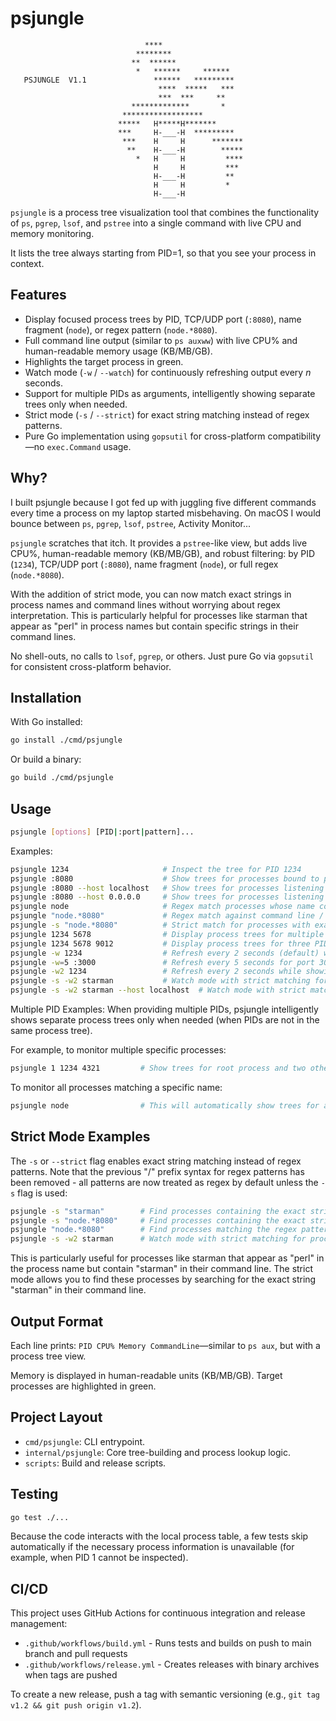 # psjungle

```
                              ****
                            ********
                           **  ******
                            *   ******     ******
   PSJUNGLE  V1.1               ******   *********
                                 ****  *****   ***
                                 ***  ***     **
                           *************       *
                         ******************
                        *****   H*****H*******
                        ***     H-___-H  *********
                         ***    H     H      *******
                          **    H-___-H        *****
                            *   H     H         ****
                                H     H         ***
                                H-___-H         **
                                H     H         *
                                H-___-H
```

`psjungle` is a process tree visualization tool that combines the functionality
of `ps`, `pgrep`, `lsof`, and `pstree` into a single command with live CPU and
memory monitoring.

It lists the tree always starting from PID=1, so that you see your process in
context.

## Features

- Display focused process trees by PID, TCP/UDP port (`:8080`), name fragment (`node`), or regex pattern (`node.*8080`).
- Full command line output (similar to `ps auxww`) with live CPU% and human-readable memory usage (KB/MB/GB).
- Highlights the target process in green.
- Watch mode (`-w` / `--watch`) for continuously refreshing output every *n* seconds.
- Support for multiple PIDs as arguments, intelligently showing separate trees only when needed.
- Strict mode (`-s` / `--strict`) for exact string matching instead of regex patterns.
- Pure Go implementation using `gopsutil` for cross-platform compatibility—no `exec.Command` usage.

## Why?

I built psjungle because I got fed up with juggling five different commands
every time a process on my laptop started misbehaving. On macOS I would bounce
between `ps`, `pgrep`, `lsof`, `pstree`, Activity Monitor...

`psjungle` scratches that itch. It provides a `pstree`-like view, but adds live
CPU%, human-readable memory (KB/MB/GB), and robust filtering: by PID (`1234`),
TCP/UDP port (`:8080`), name fragment (`node`), or full regex (`node.*8080`).

With the addition of strict mode, you can now match exact strings in process
names and command lines without worrying about regex interpretation. This is
particularly helpful for processes like starman that appear as "perl" in process
names but contain specific strings in their command lines.

No shell-outs, no calls to `lsof`, `pgrep`, or others. Just pure Go via
`gopsutil` for consistent cross-platform behavior.

## Installation

With Go installed:

```bash
go install ./cmd/psjungle
```

Or build a binary:

```bash
go build ./cmd/psjungle
```

## Usage

```bash
psjungle [options] [PID|:port|pattern]...
```

Examples:

```bash
psjungle 1234                     # Inspect the tree for PID 1234
psjungle :8080                    # Show trees for processes bound to port 8080 (all hosts)
psjungle :8080 --host localhost   # Show trees for processes listening on port 8080 on localhost only
psjungle :8080 --host 0.0.0.0     # Show trees for processes listening on port 8080 on all interfaces
psjungle node                     # Regex match processes whose name contains "node"
psjungle "node.*8080"             # Regex match against command line / name
psjungle -s "node.*8080"          # Strict match for processes with exact string "node.*8080"
psjungle 1234 5678                # Display process trees for multiple PIDs (intelligently shows separate trees only when needed)
psjungle 1234 5678 9012           # Display process trees for three PIDs
psjungle -w 1234                  # Refresh every 2 seconds (default) while showing PID 1234
psjungle -w=5 :3000               # Refresh every 5 seconds for port 3000 listeners
psjungle -w2 1234                 # Refresh every 2 seconds while showing PID 1234 (alternative format)
psjungle -s -w2 starman           # Watch mode with strict matching for "starman"
psjungle -s -w2 starman --host localhost  # Watch mode with strict matching for "starman" on localhost only
```

Multiple PID Examples:
When providing multiple PIDs, psjungle intelligently shows separate process trees only when needed (when PIDs are not in the same process tree).

For example, to monitor multiple specific processes:
```bash
psjungle 1 1234 4321         # Show trees for root process and two other specific PIDs
```

To monitor all processes matching a specific name:
```bash
psjungle node                # This will automatically show trees for all processes with "node" in their name
```

## Strict Mode Examples

The `-s` or `--strict` flag enables exact string matching instead of regex patterns. Note that the previous "/" prefix syntax for regex patterns has been removed - all patterns are now treated as regex by default unless the `-s` flag is used:

```bash
psjungle -s "starman"        # Find processes containing the exact string "starman" (useful for starman processes that appear as "perl")
psjungle -s "node.*8080"     # Find processes containing the exact string "node.*8080" (will NOT match "node server running on port 8080")
psjungle "node.*8080"        # Find processes matching the regex pattern (will match "node server running on port 8080")
psjungle -s -w2 starman      # Watch mode with strict matching for processes containing "starman"
```

This is particularly useful for processes like starman that appear as "perl" in the process name but contain "starman" in their command line. The strict mode allows you to find these processes by searching for the exact string "starman" in their command line.

## Output Format

Each line prints: `PID CPU% Memory CommandLine`—similar to `ps aux`, but with a process tree view.

Memory is displayed in human-readable units (KB/MB/GB). Target processes are highlighted in green.

## Project Layout

- `cmd/psjungle`: CLI entrypoint.
- `internal/psjungle`: Core tree-building and process lookup logic.
- `scripts`: Build and release scripts.

## Testing

```bash
go test ./...
```

Because the code interacts with the local process table, a few tests skip
automatically if the necessary process information is unavailable (for example,
when PID 1 cannot be inspected).

## CI/CD

This project uses GitHub Actions for continuous integration and release management:

- `.github/workflows/build.yml` - Runs tests and builds on push to main branch and pull requests
- `.github/workflows/release.yml` - Creates releases with binary archives when tags are pushed

To create a new release, push a tag with semantic versioning (e.g., `git tag v1.2 && git push origin v1.2`).
